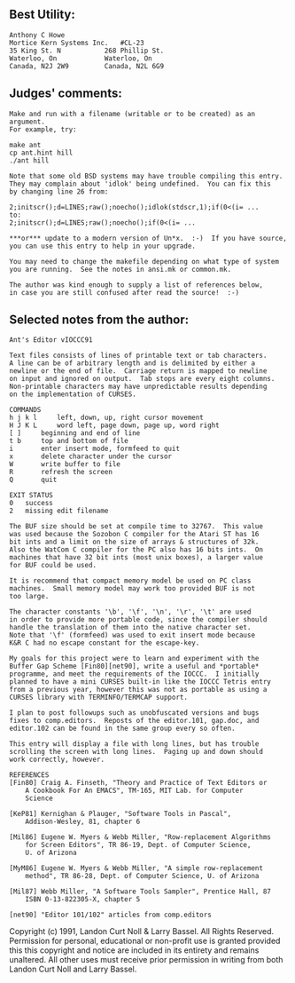 ## Best Utility:

	Anthony C Howe
	Mortice Kern Systems Inc.	#CL-23
	35 King St. N			268 Phillip St.
	Waterloo, On			Waterloo, On
	Canada, N2J 2W9			Canada, N2L 6G9


## Judges' comments:

    Make and run with a filename (writable or to be created) as an argument.
    For example, try:

	make ant
	cp ant.hint hill
	./ant hill

    Note that some old BSD systems may have trouble compiling this entry.
    They may complain about 'idlok' being undefined.  You can fix this
    by changing line 26 from:

	2;initscr();d=LINES;raw();noecho();idlok(stdscr,1);if(0<(i= ...
    to:
	2;initscr();d=LINES;raw();noecho();if(0<(i= ...
     
    ***or*** update to a modern version of Un*x.  :-)  If you have source,
    you can use this entry to help in your upgrade.

    You may need to change the makefile depending on what type of system
    you are running.  See the notes in ansi.mk or common.mk.

    The author was kind enough to supply a list of references below,
    in case you are still confused after read the source!  :-)


## Selected notes from the author:

    Ant's Editor vIOCCC91

    Text files consists of lines of printable text or tab characters.  
    A line can be of arbitrary length and is delimited by either a 
    newline or the end of file.  Carriage return is mapped to newline 
    on input and ignored on output.  Tab stops are every eight columns.
    Non-printable characters may have unpredictable results depending
    on the implementation of CURSES.
    
    COMMANDS
    h j k l		left, down, up, right cursor movement
    H J K L		word left, page down, page up, word right
    [ ]		beginning and end of line
    t b		top and bottom of file
    i		enter insert mode, formfeed to quit
    x		delete character under the cursor
    W		write buffer to file
    R		refresh the screen
    Q		quit
    
    EXIT STATUS
    0	success
    2	missing edit filename
    
    The BUF size should be set at compile time to 32767.  This value
    was used because the Sozobon C compiler for the Atari ST has 16 
    bit ints and a limit on the size of arrays & structures of 32k.  
    Also the WatCom C compiler for the PC also has 16 bits ints.  On 
    machines that have 32 bit ints (most unix boxes), a larger value 
    for BUF could be used.
    
    It is recommend that compact memory model be used on PC class
    machines.  Small memory model may work too provided BUF is not
    too large.
    
    The character constants '\b', '\f', '\n', '\r', '\t' are used 
    in order to provide more portable code, since the compiler should
    handle the translation of them into the native character set.
    Note that '\f' (formfeed) was used to exit insert mode because
    K&R C had no escape constant for the escape-key.
    
    My goals for this project were to learn and experiment with the 
    Buffer Gap Scheme [Fin80][net90], write a useful and *portable* 
    programme, and meet the requirements of the IOCCC.  I initially 
    planned to have a mini CURSES built-in like the IOCCC Tetris entry 
    from a previous year, however this was not as portable as using a
    CURSES library with TERMINFO/TERMCAP support.  

    I plan to post followups such as unobfuscated versions and bugs
    fixes to comp.editors.  Reposts of the editor.101, gap.doc, and
    editor.102 can be found in the same group every so often.

    This entry will display a file with long lines, but has trouble
    scrolling the screen with long lines.  Paging up and down should
    work correctly, however.

    REFERENCES
    [Fin80]	Craig A. Finseth, "Theory and Practice of Text Editors or 
		A Cookbook For An EMACS", TM-165, MIT Lab. for Computer 
		Science
    
    [KeP81]	Kernighan & Plauger, "Software Tools in Pascal", 
		Addison-Wesley, 81, chapter 6
    
    [Mil86]	Eugene W. Myers & Webb Miller, "Row-replacement Algorithms
		for Screen Editors", TR 86-19, Dept. of Computer Science, 
		U. of Arizona
    
    [MyM86]	Eugene W. Myers & Webb Miller, "A simple row-replacement 
		method", TR 86-28, Dept. of Computer Science, U. of Arizona
    
    [Mil87]	Webb Miller, "A Software Tools Sampler", Prentice Hall, 87
		ISBN 0-13-822305-X, chapter 5
    
    [net90]	"Editor 101/102" articles from comp.editors

Copyright (c) 1991, Landon Curt Noll & Larry Bassel.
All Rights Reserved.  Permission for personal, educational or non-profit use is
granted provided this this copyright and notice are included in its entirety
and remains unaltered.  All other uses must receive prior permission in writing
from both Landon Curt Noll and Larry Bassel.
